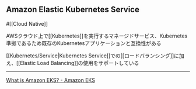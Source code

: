 ## Amazon Elastic Kubernetes Service

#[[Cloud Native]]

AWSクラウド上で[[Kubernetes]]を実行するマネージドサービス、Kubernetes準拠であるため既存のKubernetesアプリケーションと互換性がある

[[Kubernetes/Service|Kubernetes Service]]での[[ロードバランシング]]に加え、[[Elastic Load Balancing]]の使用をサポートしている

---

[What is Amazon EKS? - Amazon EKS](https://docs.aws.amazon.com/eks/latest/userguide/what-is-eks.html)